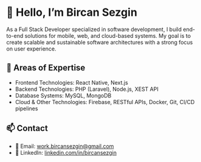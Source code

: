 # 👋 Hello, I’m Bircan Sezgin

As a Full Stack Developer specialized in software development, I build end-to-end solutions for mobile, web, and cloud-based systems. My goal is to create scalable and sustainable software architectures with a strong focus on user experience.

## 🚀 Areas of Expertise

- Frontend Technologies: React Native, Next.js
- Backend Technologies: PHP (Laravel), Node.js, XEST API 
- Database Systems: MySQL, MongoDB
- Cloud & Other Technologies: Firebase, RESTful APIs, Docker, Git, CI/CD pipelines

## 📫 Contact

- 📧 Email: [work.bircansezgin@gmail.com](mailto:work.bircansezgin@gmail.com)
- 💼 LinkedIn: [linkedin.com/in/bircansezgin](https://linkedin.com/in/bircansezgin)
